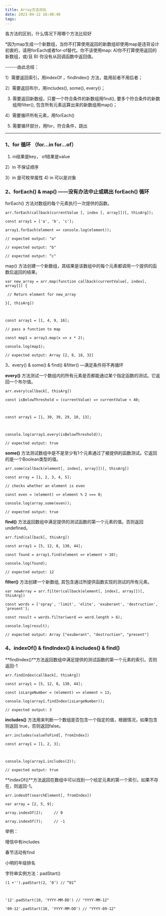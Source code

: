 ```yaml
---
title: Array方法对比
date: 2021-04-12 16:48:40
tags:
---
```


各方法的区别，什么情况下用哪个方法比较好

*因为map生成一个新数组，当你不打算使用返回的新数组却使用map是违背设计初衷的，请用forEach或者for-of替代。你不该使用map: A)你不打算使用返回的新数组，或/且 B) 你没有从回调函数中返回值。

------由此总结：

1）需要返回索引，用indexOf ，findIndex() 方法，能用前者不用后者；

2）需要返回布尔，用includes(), some(), every()；

3)  需要返回新数组，只要一个符合条件的新数组用find(),  要多个符合条件的新数组用filter(), 包含所有元素运算出来的新数组用map()；

4）需要循环所有元素，用forEach()

5)  需要循环部分，用for，符合条件，跳出
<!-- more -->
---------



### 1、for 循环 （for…in  for…of）

1)  in结果是key， of结果是value

2）in 不保证顺序

3）in 是可枚举属性
4)  in 可以是对象

### 2、forEach() & map() ——没有办法中止或跳出 forEach() 循环



forEach() 方法对数组的每个元素执行一次提供的函数。

```
arr.forEach(callback(currentValue [, index [, array]])[, thisArg]);

const array1 = ['a', 'b', 'c'];

array1.forEach(element => console.log(element));

// expected output: "a"

// expected output: "b"

// expected output: “c"
```


map() 方法创建一个新数组，其结果是该数组中的每个元素都调用一个提供的函数后返回的结果。

```
var new_array = arr.map(function callback(currentValue[, index[, array]]) {

 // Return element for new_array 

}[, thisArg])



const array1 = [1, 4, 9, 16];

// pass a function to map

const map1 = array1.map(x => x * 2);

console.log(map1);

// expected output: Array [2, 8, 18, 32]
```


3、every() & some() & find() &filter() —满足条件将不再循环



**every()** 方法测试一个数组内的所有元素是否都能通过某个指定函数的测试。它返回一个布尔值。

```
arr.every(callback[, thisArg])

const isBelowThreshold = (currentValue) => currentValue < 40;



const array1 = [1, 30, 39, 29, 10, 13];



console.log(array1.every(isBelowThreshold));

// expected output: true
```


**some()** 方法测试数组中是不是至少有1个元素通过了被提供的函数测试。它返回的是一个Boolean类型的值。

```
arr.some(callback(element[, index[, array]])[, thisArg])

const array = [1, 2, 3, 4, 5];

// checks whether an element is even

const even = (element) => element % 2 === 0;

console.log(array.some(even));

// expected output: true
```


**find()** 方法返回数组中满足提供的测试函数的第一个元素的值。否则返回 undefined。

```
arr.find(callback[, thisArg])

const array1 = [5, 12, 8, 130, 44];

const found = array1.find(element => element > 10);

console.log(found);

// expected output: 12
```


**filter()** 方法创建一个新数组, 其包含通过所提供函数实现的测试的所有元素。 

```
var newArray = arr.filter(callback(element[, index[, array]])[, thisArg])

const words = ['spray', 'limit', 'elite', 'exuberant', 'destruction', 'present'];

const result = words.filter(word => word.length > 6);

console.log(result);

// expected output: Array ["exuberant", "destruction", "present"]
```

### 4、indexOf() & findIndex() & includes() & find()

**findIndex()**方法返回数组中满足提供的测试函数的第一个元素的索引。否则返回-1

```
arr.findIndex(callback[, thisArg])

const array1 = [5, 12, 8, 130, 44];

const isLargeNumber = (element) => element > 13;

console.log(array1.findIndex(isLargeNumber));

// expected output: 3
```


**includes()** 方法用来判断一个数组是否包含一个指定的值，根据情况，如果包含则返回 true，否则返回false。

```
arr.includes(valueToFind[, fromIndex])

const array1 = [1, 2, 3];



console.log(array1.includes(2));

// expected output: true
```


**indexOf()**方法返回在数组中可以找到一个给定元素的第一个索引，如果不存在，则返回-1。

```
arr.indexOf(searchElement[, fromIndex])

var array = [2, 5, 9];

array.indexOf(2);     // 0

array.indexOf(7);     // -1
```


举例：

增信中有includes

春节活动有find

小明的年级排名


字符串实例方法：padStart()

```
(1 +'').padStart(2, ‘0’) // “01”



'12'.padStart(10, 'YYYY-MM-DD') // "YYYY-MM-12"

'09-12'.padStart(10, 'YYYY-MM-DD') // "YYYY-09-12"
```


